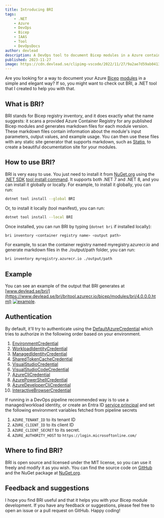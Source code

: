 ```yaml
---
title: Introducing BRI
tags:
    - .NET
    - Azure
    - DevOps
    - Bicep
    - IAAS
    - Tool
    - DevOpsDocs
author: devlead
description: A DevOps tool to document Bicep modules in a Azure container registry
published: 2023-11-27
image: https://cdn.devlead.se/clipimg-vscode/2022/11/27/9a2ae7d59ab04134b044699dfa437e61.jpg?sv=2021-10-04&st=2023-11-27T19%3A40%3A55Z&se=2031-11-28T19%3A40%3A00Z&sr=b&sp=r&sig=0KWUea7yaM5YorSAtmNaMUCHPjJRaMiqif95E1o%2BW%2Bo%3D
---
```


Are you looking for a way to document your Azure [Bicep](https://learn.microsoft.com/en-us/azure/azure-resource-manager/bicep/overview?tabs=bicep) [modules](https://learn.microsoft.com/en-us/azure/azure-resource-manager/bicep/modules) in a simple and elegant way? If so, you might want to check out BRI, a .NET tool that I created to help you with that.

## What is BRI?

BRI stands for Bicep registry inventory, and it does exactly what the name suggests: it scans a provided Azure Container Registry for any published Bicep modules and generates markdown files for each module version. These markdown files contain information about the module's input parameters, output values, and example usage. You can then use these files with any static site generator that supports markdown, such as [Statiq](https://statiq.dev/), to create a beautiful documentation site for your modules.

## How to use BRI?

BRI is very easy to use. You just need to install it from [NuGet.org](https://www.nuget.org/packages/bri) using the [.NET SDK](https://get.dot.net) [tool install command](https://learn.microsoft.com/en-us/dotnet/core/tools/dotnet-tool-install). It supports both .NET 7 and .NET 8, and you can install it globally or locally. For example, to install it globally, you can run:

```bash
dotnet tool install --global BRI
```

Or, to install it locally (tool manifest), you can run:

```bash
dotnet tool install --local BRI
```

Once installed, you can run BRI by typing (`dotnet bri` if installed locally):

```bash
bri inventory <container registry name> <output path>
```

For example, to scan the container registry named myregistry.azurecr.io and generate markdown files in the ./output/path folder, you can run:

```bash
bri inventory myregistry.azurecr.io ./output/path
```

## Example

You can see an example of the output that BRI generates at [www.devlead.se/bri/](https://www.devlead.se/bri/britool.azurecr.io/bicep/modules/bri/4.0.0.0.html)
[![example](https://cdn.devlead.se/clipimg-vscode/2022/11/27/00ee924d-9de2-4b2b-90cc-1b5a8bcfb696_small.jpg?sv=2021-10-04&st=2023-11-27T19%3A39%3A50Z&se=2031-11-28T19%3A39%3A00Z&sr=b&sp=r&sig=oree1I2Ia%2BqTdwXxZ1teSRHTf9iPODDLjjp5HvUGVsA%3D)](https://www.devlead.se/bri/britool.azurecr.io/bicep/modules/bri/4.0.0.0.html).

## Authentication

By default, it'll try to authenticate using the [DefaultAzureCredential](https://learn.microsoft.com/en-us/dotnet/api/azure.identity.defaultazurecredential?view=azure-dotnet) which tries to authorize in the following order based on your environment.

1. [EnvironmentCredential](https://learn.microsoft.com/en-us/dotnet/api/azure.identity.environmentcredential?view=azure-dotnet)
1. [WorkloadIdentityCredential](https://learn.microsoft.com/en-us/dotnet/api/azure.identity.workloadidentitycredential?view=azure-dotnet)
1. [ManagedIdentityCredential](https://learn.microsoft.com/en-us/dotnet/api/azure.identity.managedidentitycredential?view=azure-dotnet)
1. [SharedTokenCacheCredential](https://learn.microsoft.com/en-us/dotnet/api/azure.identity.sharedtokencachecredential?view=azure-dotnet)
1. [VisualStudioCredential](https://learn.microsoft.com/en-us/dotnet/api/azure.identity.visualstudiocredential?view=azure-dotnet)
1. [VisualStudioCodeCredential](https://learn.microsoft.com/en-us/dotnet/api/azure.identity.visualstudiocodecredential?view=azure-dotnet)
1. [AzureCliCredential](https://learn.microsoft.com/en-us/dotnet/api/azure.identity.azureclicredential?view=azure-dotnet)
1. [AzurePowerShellCredential](https://learn.microsoft.com/en-us/dotnet/api/azure.identity.azurepowershellcredential?view=azure-dotnet)
1. [AzureDeveloperCliCredential](https://learn.microsoft.com/en-us/dotnet/api/azure.identity.azuredeveloperclicredential?view=azure-dotnet)
1. [InteractiveBrowserCredential](https://learn.microsoft.com/en-us/dotnet/api/azure.identity.interactivebrowsercredential?view=azure-dotnet)

If running in a DevOps pipeline recommended way is to use a managed/workload identity, or create an Entra ID [service principal](https://learn.microsoft.com/en-us/entra/identity-platform/app-objects-and-service-principals?tabs=browser) and set the following environment variables fetched from pipeline secrets

1. `AZURE_TENANT_ID` to its tenant ID
1. `AZURE_CLIENT_ID` to its client ID
1. `AZURE_CLIENT_SECRET` to its secret.
1. `AZURE_AUTHORITY_HOST` to `https://login.microsoftonline.com/`

## Where to find BRI?

BRI is open source and licensed under the MIT license, so you can use it freely and modify it as you wish. You can find the source code on [GitHub](https://github.com/devlead/BRI) and the NuGet package at [NuGet.org](https://www.nuget.org/packages/bri).

## Feedback and suggestions

I hope you find BRI useful and that it helps you with your Bicep module development. If you have any feedback or suggestions, please feel free to open an issue or a pull request on GitHub. Happy coding!
